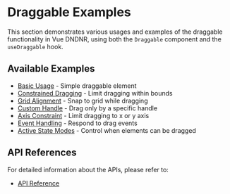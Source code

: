 # Draggable Examples

This section demonstrates various usages and examples of the draggable functionality in Vue DNDNR, using both the `Draggable` component and the `useDraggable` hook.

## Available Examples

- [Basic Usage](/examples/Draggable/basic) - Simple draggable element
- [Constrained Dragging](/examples/Draggable/constrained) - Limit dragging within bounds
- [Grid Alignment](/examples/Draggable/grid) - Snap to grid while dragging
- [Custom Handle](/examples/Draggable/handle) - Drag only by a specific handle
- [Axis Constraint](/examples/Draggable/axis) - Limit dragging to x or y axis
- [Event Handling](/examples/Draggable/events) - Respond to drag events
- [Active State Modes](/examples/Draggable/active-modes) - Control when elements can be dragged

## API References

For detailed information about the APIs, please refer to:

- [API Reference](/api/)
